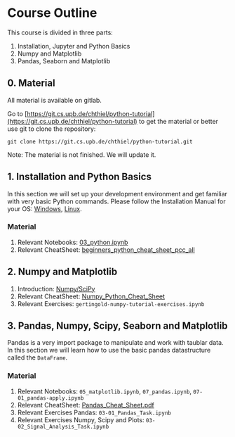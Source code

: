 # Course Outline

This course is divided in three parts:
1. Installation, Jupyter and Python Basics
2. Numpy and Matplotlib
3. Pandas, Seaborn and Matplotlib

## 0. Material
All material is available on gitlab.

Go to [https://git.cs.upb.de/chthiel/python-tutorial](https://git.cs.upb.de/chthiel/python-tutorial) to get the material or better use git to clone the repository:
```
git clone https://git.cs.upb.de/chthiel/python-tutorial.git
```
Note: The material is not finished. We will update it.

## 1. Installation and Python Basics
In this section we will set up your development environment and get familiar with very basic Python commands.
Please follow the Installation Manual for your OS: [Windows](install_windows.html), [Linux](install_linux.html).

### Material
1. Relevant Notebooks: [03_python.ipynb][03_python.ipynb]
2. Relevant CheatSheet: [beginners_python_cheat_sheet_pcc_all][beginners_python_cheat_sheet_pcc_all]

## 2. Numpy and Matplotlib
1. Introduction: [Numpy/SciPy](numpy.html)
2. Relevant CheatSheet: [Numpy_Python_Cheat_Sheet][Numpy_Python_Cheat_Sheet]
3. Relevant Exercises: `gertingold-numpy-tutorial-exercises.ipynb`

## 3. Pandas, Numpy, Scipy, Seaborn and Matplotlib
Pandas is a very import package to manipulate and work with taublar data. In this section we will learn how to use the basic pandas datastructure called the `DataFrame`.

### Material
1. Relevant Notebooks: `05_matplotlib.ipynb`, `07_pandas.ipynb`, `07-01_pandas-apply.ipynb`
2. Relevant CheatSheet: [Pandas_Cheat_Sheet.pdf][Pandas_Cheat_Sheet.pdf]
3. Relevant Exercises Pandas: `03-01_Pandas_Task.ipynb`
4. Relevant Exercises Numpy, Scipy and Plots: `03-02_Signal_Analysis_Task.ipynb`


[03_python.ipynb]: https://git.cs.upb.de/chthiel/python-tutorial/blob/master/notebooks/03_python.ipynb
[beginners_python_cheat_sheet_pcc_all]: https://git.cs.upb.de/chthiel/python-tutorial/blob/master/cheat_sheets/beginners_python_cheat_sheet_pcc_all.pdf
[Numpy_Python_Cheat_Sheet]: https://git.cs.upb.de/chthiel/python-tutorial/blob/master/cheat_sheets/Numpy_Python_Cheat_Sheet.pdf
[Pandas_Cheat_Sheet.pdf]: https://git.cs.upb.de/chthiel/python-tutorial/blob/master/cheat_sheets/Pandas_Cheat_Sheet.pdf
